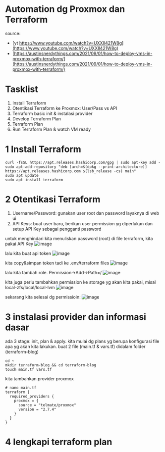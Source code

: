 # Automation dg Proxmox dan Terraform

source:
- [yt https://www.youtube.com/watch?v=UXXIl421W8g](https://www.youtube.com/watch?v=UXXIl421W8g)
- [https://austinsnerdythings.com/2021/09/01/how-to-deploy-vms-in-proxmox-with-terraform/](https://austinsnerdythings.com/2021/09/01/how-to-deploy-vms-in-proxmox-with-terraform/)
 
# Tasklist

1. Install Terraform
2. Otentikasi Terraform ke Proxmox: User/Pass vs API
3. Terraform basic init & instalasi provider
4. Develop Terraform Plan
5. Terraform Plan
6. Run Terraform Plan & watch VM ready


# 1 Install Terraform

```
curl -fsSL https://apt.releases.hashicorp.com/gpg | sudo apt-key add -
sudo apt-add-repository "deb [arch=$(dpkg --print-architecture)] https://apt.releases.hashicorp.com $(lsb_release -cs) main"
sudo apt update
sudo apt install terraform
```

# 2 Otentikasi Terraform

1. Username/Password: gunakan user root dan password layaknya di web ui
2. API Keys: buat user baru, berikan user permission yg diperlukan dan setup API Key sebagai pengganti password

untuk menghindari kita menuliskan password (root) di file terraform, kita pakai API Key
![image](https://user-images.githubusercontent.com/89820226/221803765-69efa5f0-a987-44a5-a203-07f2987ba920.png)

lalu kita buat api token
![image](https://user-images.githubusercontent.com/89820226/221803955-4171ba1d-f5a5-4676-93a5-bb7ba8476d66.png)

kita copy&simpan token tadi ke .env/terraform files
![image](https://user-images.githubusercontent.com/89820226/221804097-d41a9def-7cc5-4a7e-95d0-96aba20d20ea.png)

lalu kita tambah role. Permission->Add->Path=/
![image](https://user-images.githubusercontent.com/89820226/221804273-1b71841c-48f0-4836-9029-086d315280a4.png)

kita juga perlu tambahkan permission ke storage yg akan kita pakai, misal local-zfs/local/local-lvm
![image](https://user-images.githubusercontent.com/89820226/221804535-e40fc767-748d-45d1-b524-5c0d5e7e1e90.png)

sekarang kita selesai dg permissioin:
![image](https://user-images.githubusercontent.com/89820226/221804615-2448c789-e596-4791-aa8e-88cd27f77387.png)

# 3 instalasi provider dan informasi dasar

ada 3 stage: init, plan & apply. kita mulai dg plans yg berupa konfigurasi file apa yg akan kita lakukan. buat 2 file (main.tf & vars.tf) didalam folder (terraform-blog)

```
cd ~
mkdir terraform-blog && cd terraform-blog
touch main.tf vars.tf
```

kita tambahkan provider proxmox

```
# nano main.tf
terraform {
  required_providers {
    proxmox = {
      source = "telmate/proxmox"
      version = "2.7.4"
    }
  }
}
```

# 4 lengkapi terraform plan

```

```




